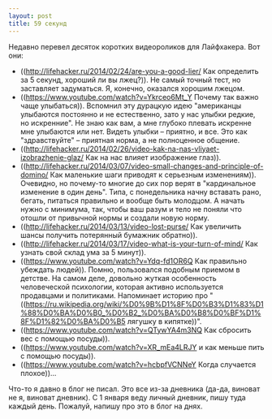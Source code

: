 ```yaml
---
layout: post
title: 59 секунд
---
```

Недавно перевел десяток коротких видеороликов для Лайфхакера. Вот они:

*  ((http://lifehacker.ru/2014/02/24/are-you-a-good-lier/ Как определить за 5 секунд, хороший ли вы лжец?)). Не самый точный тест, но заставляет задуматься. Я, конечно, оказался хорошим лжецом.
* ((https://www.youtube.com/watch?v=Ykrceo6Mt_Y Почему так важно чаще улыбаться)). Вспомнил эту дурацкую идею "американцы улыбаются постоянно и не естественно, зато у нас улыбки редкие, но искренние". Не знаю как вам, а мне глубоко плевать искренне мне улыбаются или нет. Видеть улыбки – приятно, и все. Это как "здравствуйте" – приятная норма, а не полноценное общение. 
* ((http://lifehacker.ru/2014/02/26/video-kak-na-nas-vliyaet-izobrazhenie-glaz/ Как на нас влияет изображение глаз)). 
* ((http://lifehacker.ru/2014/03/07/video-small-changes-and-principle-of-domino/ Как маленькие шаги приводят к серьезным изменениям)). Очевидно, но почему-то многие до сих пор верят в "кардинальное изменение в один день". Типа, с понедельника начну вставать рано, бегать, питаться правильно и вообще быть молодцом. А начать нужно с минимума, так, чтобы ваш разум и тело не поняли что отошли от привычной нормы и создали новую норму.
* ((http://lifehacker.ru/2014/03/13/video-lost-purse/ Как увеличить шансы получить потерянный бумажник обратно)). 
* ((http://lifehacker.ru/2014/03/17/video-what-is-your-turn-of-mind/ Как узнать свой склад ума за 5 минут)).
* ((https://www.youtube.com/watch?v=Ydq-fd1OR6Q Как правильно убеждать людей)). Помню, пользовался подобным приемом в детстве. На самом деле, довольно жуткая особенность человеческой психологии, которая активно используется продавцами и политиками. Напоминает историю про "((https://ru.wikipedia.org/wiki/%D0%9B%D1%8F%D0%B3%D1%83%D1%88%D0%BA%D0%B0_%D0%B2_%D0%BA%D0%B8%D0%BF%D1%8F%D1%82%D0%BA%D0%B5 лягушку в кипятке))".
* ((https://www.youtube.com/watch?v=QTywYA4m3NQ Как сбросить вес с помощью посуды)). 
* ((https://www.youtube.com/watch?v=XR_mEa4LRJY и как меньше пить с помощью посуды)).
* ((https://www.youtube.com/watch?v=hcbpfVCNNeY Когда случается плохое))... 

Что-то я давно в блог не писал. Это все из-за дневника (да-да, виноват не я, виноват дневник). С 1 января веду личный дневник, пишу туда каждый день. Пожалуй, напишу про это в блог на днях.
